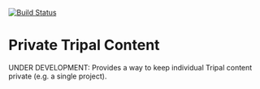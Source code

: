 [![Build Status](https://travis-ci.org/UofS-Pulse-Binfo/private_biodata.svg?branch=master)](https://travis-ci.org/UofS-Pulse-Binfo/private_biodata)

# Private Tripal Content

UNDER DEVELOPMENT: Provides a way to keep individual Tripal content private (e.g. a single project).
